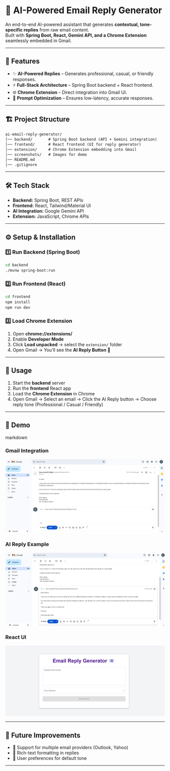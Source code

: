 # 📧 AI-Powered Email Reply Generator

An end-to-end AI-powered assistant that generates **contextual, tone-specific replies** from raw email content.  
Built with **Spring Boot, React, Gemini API, and a Chrome Extension** seamlessly embedded in Gmail.

---

## 🚀 Features
- ✨ **AI-Powered Replies** – Generates professional, casual, or friendly responses.  
- ⚡ **Full-Stack Architecture** – Spring Boot backend + React frontend.  
- 🌐 **Chrome Extension** – Direct integration into Gmail UI.  
- 🧩 **Prompt Optimization** – Ensures low-latency, accurate responses.  

---

## 🏗️ Project Structure
```
ai-email-reply-generator/
│── backend/       # Spring Boot backend (API + Gemini integration)
│── frontend/      # React frontend (UI for reply generator)
│── extension/     # Chrome Extension embedding into Gmail
│── screenshots/   # Images for demo
│── README.md
│── .gitignore
```

---

## 🛠️ Tech Stack
- **Backend:** Spring Boot, REST APIs  
- **Frontend:** React, Tailwind/Material UI   
- **AI Integration:** Google Gemini API  
- **Extension:** JavaScript, Chrome APIs  

---

## ⚙️ Setup & Installation

### 1️⃣ Run Backend (Spring Boot)
```bash
cd backend
./mvnw spring-boot:run
```

### 2️⃣ Run Frontend (React)
```bash
cd frontend
npm install
npm run dev
```

### 3️⃣ Load Chrome Extension
1. Open **chrome://extensions/**  
2. Enable **Developer Mode**  
3. Click **Load unpacked** → select the `extension/` folder  
4. Open Gmail → You’ll see the **AI Reply Button** 🚀  

---

## 🚀 Usage
1. Start the **backend** server  
2. Run the **frontend** React app  
3. Load the **Chrome Extension** in Chrome  
4. Open Gmail → Select an email → Click the AI Reply button → Choose reply tone (Professional / Casual / Friendly)  

---

## 📸 Demo

markdown
### Gmail Integration
![Gmail UI](screenshots/extension-ui.png)

### AI Reply Example
![AI Reply Example](screenshots/content-generation.png)

### React UI
![React-UI](screenshots/react-UI.png)

---

## 📌 Future Improvements
- 🔹 Support for multiple email providers (Outlook, Yahoo)  
- 🔹 Rich-text formatting in replies  
- 🔹 User preferences for default tone  

---


